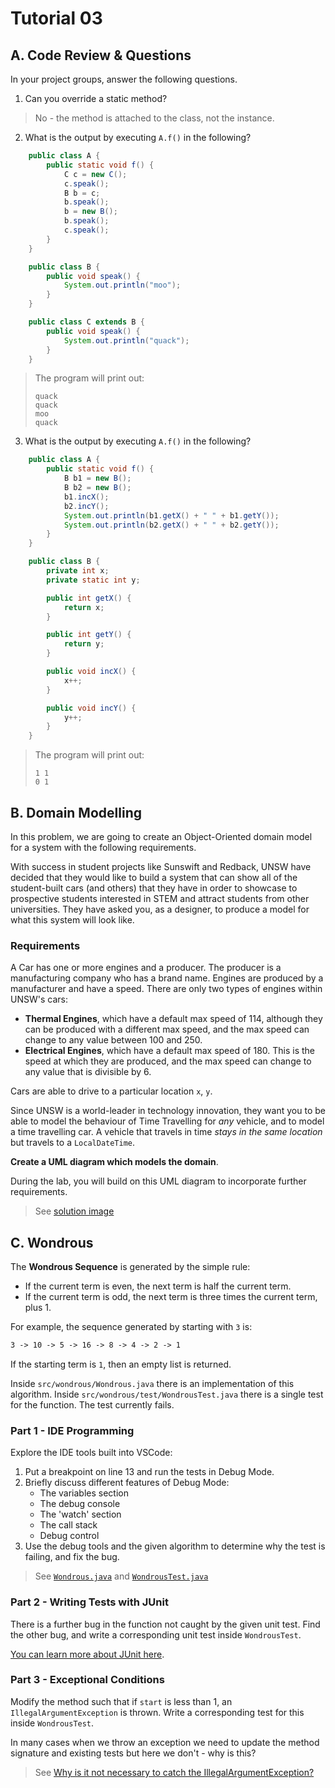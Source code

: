 # Tutorial 03
## A. Code Review & Questions
In your project groups, answer the following questions.

1. Can you override a static method?
> No - the method is attached to the class, not the instance.

2. What is the output by executing `A.f()` in the following?

```java
    public class A {
        public static void f() {
            C c = new C();
            c.speak();
            B b = c;
            b.speak();
            b = new B();
            b.speak();
            c.speak();
        }
    }

    public class B {
        public void speak() {
            System.out.println("moo");
        }
    }

    public class C extends B {
        public void speak() {
            System.out.println("quack");
        }
    }
```
> The program will print out:
>
> ```
> quack
> quack
> moo
> quack
> ```

3. What is the output by executing `A.f()` in the following?

```java
    public class A {
        public static void f() {
            B b1 = new B();
            B b2 = new B();
            b1.incX();
            b2.incY();
            System.out.println(b1.getX() + " " + b1.getY());
            System.out.println(b2.getX() + " " + b2.getY());
        }
    }

    public class B {
        private int x;
        private static int y;

        public int getX() {
            return x;
        }

        public int getY() {
            return y;
        }

        public void incX() {
            x++;
        }

        public void incY() {
            y++;
        }
    }
```
> The program will print out:
>
> ```
> 1 1
> 0 1
> ```

## B. Domain Modelling
In this problem, we are going to create an Object-Oriented domain model for a system with the following requirements.

With success in student projects like Sunswift and Redback, UNSW have decided that they would like to build a system that can show all of the student-built cars (and others) that they have in order to showcase to prospective students interested in STEM and attract students from other universities. They have asked you, as a designer, to produce a model for what this system will look like.

### Requirements
A Car has one or more engines and a producer. The producer is a manufacturing company who has a brand name. Engines are produced by a manufacturer and have a speed. There are only two types of engines within UNSW's cars:

- **Thermal Engines**, which have a default max speed of 114, although they can be produced with a different max speed, and the max speed can change to any value between 100 and 250.
- **Electrical Engines**, which have a default max speed of 180. This is the speed at which they are produced, and the max speed can change to any value that is divisible by 6.

Cars are able to drive to a particular location `x`, `y`.

Since UNSW is a world-leader in technology innovation, they want you to be able to model the behaviour of Time Travelling for *any* vehicle, and to model a time travelling car. A vehicle that travels in time *stays in the same location* but travels to a `LocalDateTime`.

**Create a UML diagram which models the domain**.

During the lab, you will build on this UML diagram to incorporate further requirements.
> See [solution image](solutions/tute03-soln.png)

## C. Wondrous
The **Wondrous Sequence** is generated by the simple rule:

- If the current term is even, the next term is half the current term.
- If the current term is odd, the next term is three times the current term, plus 1.

For example, the sequence generated by starting with `3` is:

```txt
3 -> 10 -> 5 -> 16 -> 8 -> 4 -> 2 -> 1
```

If the starting term is `1`, then an empty list is returned.

Inside `src/wondrous/Wondrous.java` there is an implementation of this algorithm. Inside `src/wondrous/test/WondrousTest.java` there is a single test for the function. The test currently fails.

### Part 1 - IDE Programming
Explore the IDE tools built into VSCode:
1. Put a breakpoint on line 13 and run the tests in Debug Mode.
2. Briefly discuss different features of Debug Mode:
    - The variables section
    - The debug console
    - The 'watch' section
    - The call stack
    - Debug control
3. Use the debug tools and the given algorithm to determine why the test is failing, and fix the bug.
> See [`Wondrous.java`](solutions/src/wondrous/Wondrous.java) and [`WondrousTest.java`](solutions/src/wondrous/test/WondrousTest.java)

### Part 2 - Writing Tests with JUnit
There is a further bug in the function not caught by the given unit test. Find the other bug, and write a corresponding unit test inside `WondrousTest`.

[You can learn more about JUnit here](https://www.vogella.com/tutorials/JUnit/article.html).

### Part 3 - Exceptional Conditions
Modify the method such that if `start` is less than 1, an `IllegalArgumentException` is thrown. Write a corresponding test for this inside `WondrousTest`.

In many cases when we throw an exception we need to update the method signature and existing tests but here we don't - why is this?
> See [Why is it not necessary to catch the IllegalArgumentException?](https://stackoverflow.com/questions/19190280/why-is-it-not-necessary-to-catch-the-illegalargumentexception/19190346)
